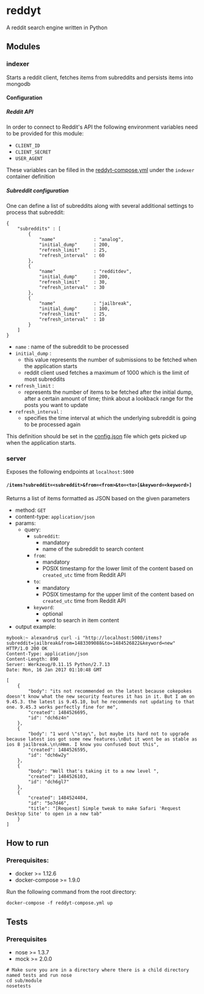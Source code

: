 # reddyt
A reddit search engine written in Python

## Modules
### indexer
Starts a reddit client, fetches items from subreddits and persists items into mongodb

#### Configuration

##### Reddit API
In order to connect to Reddit's API the following environment variables need to be provided for this module:
* `CLIENT_ID`
* `CLIENT_SECRET`
* `USER_AGENT`

These variables can be filled in the [reddyt-compose.yml](https://github.com/alexandrulaurus/reddyt/blob/master/reddyt-compose.yml#L25) under the `indexer` container definition

##### Subreddit configuration
One can define a list of subreddits along with several additional settings to
process that subreddit:

```
{
    "subreddits" : [
        {
            "name"              : "analog",
            "initial_dump"      : 200,
            "refresh_limit"     : 25,
            "refresh_interval"  : 60
        },
        {
            "name"              : "redditdev",
            "initial_dump"      : 200,
            "refresh_limit"     : 30,
            "refresh_interval"  : 30
        },
        {
            "name"              : "jailbreak",
            "initial_dump"      : 100,
            "refresh_limit"     : 25,
            "refresh_interval"  : 10
        }
    ]
}
```

* `name` : name of the subreddit to be processed
* `initial_dump` : 
  - this value represents the number of submissions to be fetched when the application starts
  - reddit client used fetches a maximum of 1000 which is the limit of most subreddits
* `refresh_limit` : 
  - represents the number of items to be fetched after the initial dump, after a certain amount of time; think about a lookback range for the posts you want to update
* `refresh_interval` :
  - specifies the time interval at which the underlying subreddit is going to be processed again

This definition should be set in the [config.json](./indexer/config.json) file which gets picked up when the application starts.


### server
Exposes the following endpoints at `localhost:5000`

#### `/items?subreddit=<subreddit>&from=<from>&to=<to>[&keyword=<keyword>]`
Returns a list of items formatted as JSON based on the given parameters
* method: `GET`
* content-type: `application/json`
* params:
  - query:
    - `subreddit`: 
      - mandatory
      - name of the subreddit to search content
    - `from`:
      - mandatory
      - POSIX timestamp for the lower limit of the content based on `created_utc` time from Reddit API
    - `to`:
      - mandatory
      - POSIX timestamp for the upper limit of the content based on `created_utc` time from Reddit API
    - `keyword`:
      - optional
      - word to search in item content
* output example:
```
mybook:~ alexandru$ curl -i "http://localhost:5000/items?subreddit=jailbreak&from=1483309088&to=1484526822&keyword=new"
HTTP/1.0 200 OK
Content-Type: application/json
Content-Length: 890
Server: Werkzeug/0.11.15 Python/2.7.13
Date: Mon, 16 Jan 2017 01:10:48 GMT

[
    {
        "body": "its not recommended on the latest because cokepokes doesn't know what the new security features it has in it. But I am on 9.45.3. the latest is 9.45.10, but he recommends not updating to that one. 9.45.3 works perfectly fine for me",
        "created": 1484526695,
        "id": "dch6z4n"
    },
    {
        "body": "1 word \"stay\", but maybe its hard not to upgrade because latest ios got some new features.\nBut it wont be as stable as ios 8 jailbreak.\n\nHmm. I know you confused bout this",
        "created": 1484526595,
        "id": "dch6w2y"
    },
    {
        "body": "Well that's taking it to a new level ",
        "created": 1484526103,
        "id": "dch6gl7"
    },
    {
        "created": 1484524404,
        "id": "5o7d46",
        "title": "[Request] Simple tweak to make Safari 'Request Desktop Site' to open in a new tab"
    }
]
```

## How to run

### Prerequisites:

* docker >= 1.12.6
* docker-compose >= 1.9.0

Run the following command from the root directory:

```
docker-compose -f reddyt-compose.yml up
```

## Tests

### Prerequisites

* nose >= 1.3.7
* mock >= 2.0.0

```
# Make sure you are in a directory where there is a child directory named tests and run nose
cd sub/module
nosetests
```
